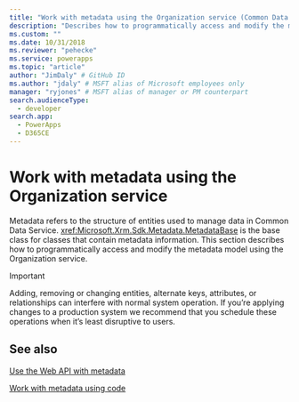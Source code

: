 ```yaml
---
title: "Work with metadata using the Organization service (Common Data Service) | Microsoft Docs"
description: "Describes how to programmatically access and modify the metadata model using the Organization service"
ms.custom: ""
ms.date: 10/31/2018
ms.reviewer: "pehecke"
ms.service: powerapps
ms.topic: "article"
author: "JimDaly" # GitHub ID
ms.author: "jdaly" # MSFT alias of Microsoft employees only
manager: "ryjones" # MSFT alias of manager or PM counterpart
search.audienceType: 
  - developer
search.app: 
  - PowerApps
  - D365CE
---
```

# Work with metadata using the Organization service

Metadata refers to the structure of entities used to manage data in Common Data Service. <xref:Microsoft.Xrm.Sdk.Metadata.MetadataBase> is the base class for classes that contain metadata information. This section describes how to programmatically access and modify the metadata model using the Organization service.

> [!IMPORTANT]
> Adding, removing or changing entities, alternate keys, attributes, or relationships can interfere with normal system operation. If you’re applying changes to a production system we recommend that you schedule these operations when it’s least disruptive to users.

## See also

[Use the Web API with metadata](../webapi/use-web-api-metadata.md)

[Work with metadata using code](../metadata-services.md)